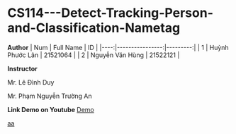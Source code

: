 ﻿# CS114---Detect-Tracking-Person-and-Classification-Nametag
<strong>Author</strong>
| Num |    Full Name    |    ID    | 
|----:|----------------:|---------:|
|  1  | Huỳnh Phước Lân | 21521064 |
|  2  | Nguyễn Văn Hùng | 21522121 |

<strong>Instructor</strong>
<p>Mr. Lê Đình Duy</p>
<P>Mr. Phạm Nguyễn Trường An</P>

<strong>Link Demo on Youtube</strong>
<a href='https://www.youtube.com/watch?v=z5tckBwx378'>Demo

aa
